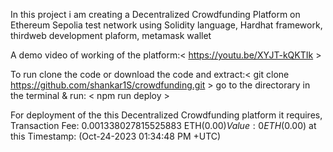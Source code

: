 In this project i am creating a Decentralized Crowdfunding Platform on Ethereum Sepolia test network using Solidity language, Hardhat framework, thirdweb development plaform, metamask wallet

A  demo video of working of the platform:< https://youtu.be/XYJT-kQKTIk  >

To run 
  clone the code or download the code and extract:<  git clone https://github.com/shankar1S/crowdfunding.git  >
  go to the directorary in the terminal & run: < npm run deploy  >

  For deployment of the this Decentralized Crowdfunding platform it requires,
  Transaction Fee:  0.001338027815525883 ETH($0.00)
  Value:             0 ETH($0.00)
  at this Timestamp: (Oct-24-2023 01:34:48 PM +UTC)

